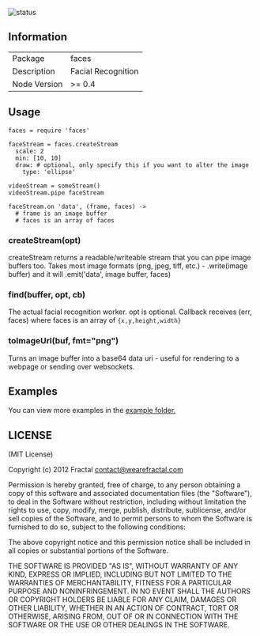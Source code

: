 ![status](https://secure.travis-ci.org/wearefractal/faces.png?branch=master)

## Information

<table>
<tr> 
<td>Package</td><td>faces</td>
</tr>
<tr>
<td>Description</td>
<td>Facial Recognition</td>
</tr>
<tr>
<td>Node Version</td>
<td>>= 0.4</td>
</tr>
</table>

## Usage

```coffee-script
faces = require 'faces'

faceStream = faces.createStream
  scale: 2
  min: [10, 10]
  draw: # optional, only specify this if you want to alter the image
    type: 'ellipse'

videoStream = someStream()
videoStream.pipe faceStream

faceStream.on 'data', (frame, faces) ->
  # frame is an image buffer
  # faces is an array of faces
```

### createStream(opt)

createStream returns a readable/writeable stream that you can pipe image buffers too. Takes most image formats (png, jpeg, tiff, etc.) - .write(image buffer) and it will .emit('data', image buffer, faces)

### find(buffer, opt, cb)

The actual facial recognition worker. opt is optional. Callback receives (err, faces) where faces is an array of ```{x,y,height,width}```

### toImageUrl(buf, fmt="png")

Turns an image buffer into a base64 data uri - useful for rendering to a webpage or sending over websockets.

## Examples

You can view more examples in the [example folder.](https://github.com/wearefractal/faces/tree/master/examples)

## LICENSE

(MIT License)

Copyright (c) 2012 Fractal <contact@wearefractal.com>

Permission is hereby granted, free of charge, to any person obtaining
a copy of this software and associated documentation files (the
"Software"), to deal in the Software without restriction, including
without limitation the rights to use, copy, modify, merge, publish,
distribute, sublicense, and/or sell copies of the Software, and to
permit persons to whom the Software is furnished to do so, subject to
the following conditions:

The above copyright notice and this permission notice shall be
included in all copies or substantial portions of the Software.

THE SOFTWARE IS PROVIDED "AS IS", WITHOUT WARRANTY OF ANY KIND,
EXPRESS OR IMPLIED, INCLUDING BUT NOT LIMITED TO THE WARRANTIES OF
MERCHANTABILITY, FITNESS FOR A PARTICULAR PURPOSE AND
NONINFRINGEMENT. IN NO EVENT SHALL THE AUTHORS OR COPYRIGHT HOLDERS BE
LIABLE FOR ANY CLAIM, DAMAGES OR OTHER LIABILITY, WHETHER IN AN ACTION
OF CONTRACT, TORT OR OTHERWISE, ARISING FROM, OUT OF OR IN CONNECTION
WITH THE SOFTWARE OR THE USE OR OTHER DEALINGS IN THE SOFTWARE.
